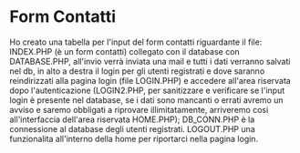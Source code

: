 # Form Contatti
Ho creato una tabella per l'input del form contatti riguardante il file:
INDEX.PHP (è un form contatti) collegato con il database con DATABASE.PHP, all'invio verrà inviata una mail e tutti i dati verranno salvati nel db, in alto a destra il login per gli utenti registrati e dove saranno reindirizzati alla pagina login (file LOGIN.PHP) e
accedere all'area riservata dopo l'autenticazione (LOGIN2.PHP, per sanitizzare e verificare se l'input login è presente nel database, se i dati sono mancanti o errati avremo un avviso e saremo obbligati a riprovare illimitatamente, arriveremo cosi all'interfaccia dell'area riservata HOME.PHP); DB_CONN.PHP è la connessione al database degli utenti registrati.
LOGOUT.PHP una funzionalita all'interno della home per riportarci nella pagina login.






